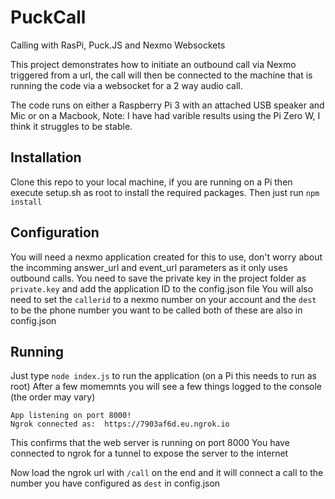 # PuckCall
Calling with RasPi, Puck.JS and Nexmo Websockets


This project demonstrates how to initiate an outbound call via Nexmo triggered from a url, the call will then be connected to the machine that is running the code via a websocket for a 2 way audio call.


The code runs on either a Raspberry Pi 3 with an attached USB speaker and Mic or on a Macbook,
Note: I have had varible results using the Pi Zero W, I think it struggles to be stable.


## Installation
Clone this repo to your local machine, if you are running on a Pi then execute setup.sh as root to install the required packages.
Then just run 
`npm install`

## Configuration
You will need a nexmo application created for this to use, don't worry about the incomming answer_url and event_url parameters as it only uses outbound calls.
You need to save the private key in the project folder as `private.key` and add the application ID to the config.json file
You will also need to set the `callerid` to a nexmo number on your account and the `dest` to be the phone number you want to be called both of these are also in config.json



## Running
Just type `node index.js` to run the application (on a Pi this needs to run as root)
After a few momemnts you will see a few things logged to the console (the order may vary)

```
App listening on port 8000!
Ngrok connected as:  https://7903af6d.eu.ngrok.io

````

This confirms that the web server is running on port 8000
You have connected to ngrok for a tunnel to expose the server to the internet

Now load the ngrok url with `/call` on the end and it will connect a call to the number you have configured as `dest` in config.json
